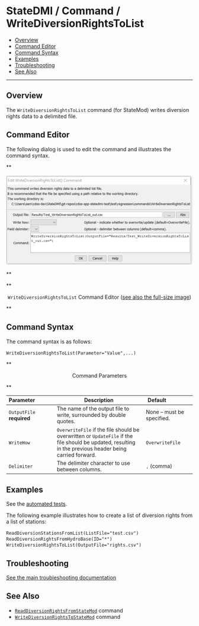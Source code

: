 # StateDMI / Command / WriteDiversionRightsToList #

* [Overview](#overview)
* [Command Editor](#command-editor)
* [Command Syntax](#command-syntax)
* [Examples](#examples)
* [Troubleshooting](#troubleshooting)
* [See Also](#see-also)

-------------------------

## Overview ##

The `WriteDiversionRightsToList` command (for StateMod)
writes diversion rights data to a delimited file.

## Command Editor ##

The following dialog is used to edit the command and illustrates the command syntax.

**<p style="text-align: center;">
![WriteDiversionRightsToList command editor](WriteDiversionRightsToList.png)
</p>**

**<p style="text-align: center;">
`WriteDiversionRightsToList` Command Editor (<a href="../WriteDiversionRightsToList.png">see also the full-size image</a>)
</p>**

## Command Syntax ##

The command syntax is as follows:

```text
WriteDiversionRightsToList(Parameter="Value",...)
```
**<p style="text-align: center;">
Command Parameters
</p>**

| **Parameter**&nbsp;&nbsp;&nbsp;&nbsp;&nbsp;&nbsp;&nbsp;&nbsp;&nbsp;&nbsp;&nbsp;&nbsp; | **Description** | **Default**&nbsp;&nbsp;&nbsp;&nbsp;&nbsp;&nbsp;&nbsp;&nbsp;&nbsp;&nbsp;&nbsp;&nbsp;&nbsp;&nbsp;&nbsp;&nbsp; |
| --------------|-----------------|----------------- |
| `OutputFile`<br>**required** | The name of the output file to write, surrounded by double quotes. | None – must be specified. |
| `WriteHow` | `OverwriteFile` if the file should be overwritten or `UpdateFile` if the file should be updated, resulting in the previous header being carried forward. | `OverwriteFile` |
| `Delimiter` | The delimiter character to use between columns. | `,` (comma) |


## Examples ##

See the [automated tests](https://github.com/OpenCDSS/cdss-app-statedmi-test/tree/master/test/regression/commands/WriteDiversionRightsToList).

The following example illustrates how to create a list of diversion rights from a list of stations:

```
ReadDiversionStationsFromList(ListFile="test.csv")
ReadDiversionRightsFromHydroBase(ID="*")
WriteDiversionRightsToList(OutputFile="rights.csv")
```

## Troubleshooting ##

[See the main troubleshooting documentation](../../troubleshooting/troubleshooting.md)

## See Also ##

* [`ReadDiversionRightsFromStateMod`](../ReadDiversionRightsFromStateMod/ReadDiversionRightsFromStateMod.md) command
* [`WriteDiversionRightsToStateMod`](../WriteDiversionRightsToStateMod/WriteDiversionRightsToStateMod.md) command
